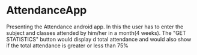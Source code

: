 # AttendanceApp
Presenting the Attendance android app. In this the user has to enter the  subject and classes attended by him/her in a month(4 weeks). The "GET STATISTICS" button would display d total attendance and would also show if the total attendance is greater or less than 75%

